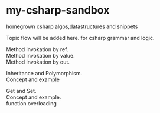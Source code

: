 # my-csharp-sandbox
homegrown csharp algos,datastructures and snippets


Topic flow will be added here.
for csharp grammar and logic.

Method invokation by ref.  
Method invokation by value.  
Method invokation by out.  


Inheritance and Polymorphism.  
Concept and example



Get and Set.  
Concept and example.  
function overloading

